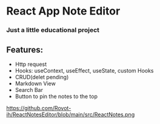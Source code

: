 # React App Note Editor
### Just a little educational project

## Features:
- Http request
- Hooks: useContext, useEffect, useState, custom Hooks
- CRUD(delet pending)
- Markdown View
- Search Bar
- Button to pin the notes to the top


 https://github.com/Rovot-ih/ReactNotesEditor/blob/main/src/ReactNotes.png
